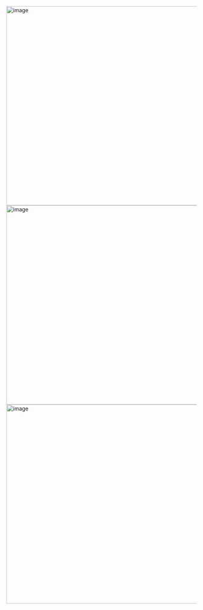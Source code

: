 <img width="526" alt="image" src="https://github.com/user-attachments/assets/ee53bdb7-7daa-44eb-9f2c-b5c0d5a3a97d" />

<img width="526" alt="image" src="https://github.com/user-attachments/assets/7b994642-125f-4767-bd77-2e60b2175920" />


<img width="526" alt="image" src="https://github.com/user-attachments/assets/79bb7ab6-c38b-4eeb-bb80-3abe7a64446e" />

